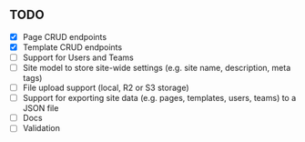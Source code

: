 ## TODO

- [X] Page CRUD endpoints
- [X] Template CRUD endpoints
- [ ] Support for Users and Teams
- [ ] Site model to store site-wide settings (e.g. site name, description, meta tags)
- [ ] File upload support (local, R2 or S3 storage)
- [ ] Support for exporting site data (e.g. pages, templates, users, teams) to a JSON file
- [ ] Docs
- [ ] Validation